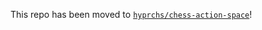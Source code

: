 This repo has been moved to [`hyprchs/chess-action-space`](https://github.com/hyprchs/chess-action-space)!

